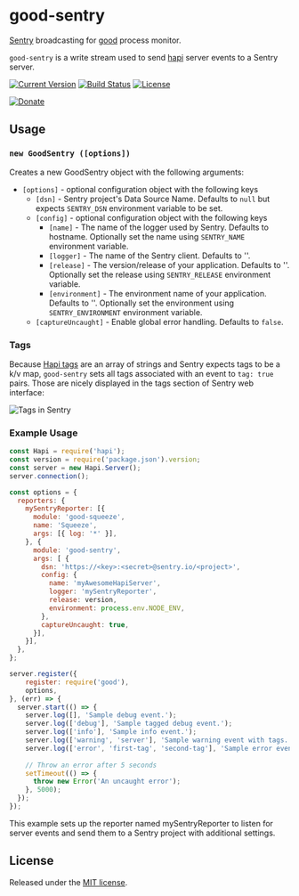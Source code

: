 # good-sentry

[Sentry](https://sentry.io) broadcasting for [good](https://github.com/hapijs/good) process monitor.

`good-sentry` is a write stream used to send [hapi](https://github.com/hapijs/hapi) server events to a Sentry server. 

[![Current Version](https://img.shields.io/npm/v/good-sentry.svg)](https://www.npmjs.com/package/good-sentry)
[![Build Status](https://travis-ci.org/jsynowiec/good-sentry.svg?branch=master)](https://travis-ci.org/jsynowiec/good-sentry)
[![License][badge-license]][license]

[![Donate][badge-donate]][donate]

## Usage
### `new GoodSentry ([options])`

Creates a new GoodSentry object with the following arguments:

- `[options]` - optional configuration object with the following keys
  - `[dsn]` - Sentry project's Data Source Name. Defaults to `null` but expects `SENTRY_DSN` environment variable to be set.
  - `[config]` - optional configuration object with the following keys
    - `[name]` - The name of the logger used by Sentry. Defaults to hostname. Optionally set the name using `SENTRY_NAME` environment variable.
    - `[logger]` - The name of the Sentry client. Defaults to ''.
    - `[release]` - The version/release of your application. Defaults to ''. Optionally set the release using `SENTRY_RELEASE` environment variable.
    - `[environment]` - The environment name of your application. Defaults to ''. Optionally set the environment using `SENTRY_ENVIRONMENT` environment variable.
  - `[captureUncaught]` - Enable global error handling. Defaults to `false`.

### Tags

Because [Hapi tags](https://hapijs.com/tutorials/logging) are an array of strings and Sentry expects tags to be a k/v map, `good-sentry` sets all tags associated with an event to `tag: true` pairs. Those are nicely displayed in the tags section of Sentry web interface:

![Tags in Sentry](assets/sentry-issue-tags.png)

### Example Usage

```javascript
const Hapi = require('hapi');
const version = require('package.json').version;
const server = new Hapi.Server();
server.connection();

const options = {
  reporters: {
    mySentryReporter: [{
      module: 'good-squeeze',
      name: 'Squeeze',
      args: [{ log: '*' }],
    }, {
      module: 'good-sentry',
      args: [ {
        dsn: 'https://<key>:<secret>@sentry.io/<project>',
        config: {
          name: 'myAwesomeHapiServer',
          logger: 'mySentryReporter',
          release: version,
          environment: process.env.NODE_ENV,
        },
        captureUncaught: true,
      }],
    }],
  },
};

server.register({
    register: require('good'),
    options,
}, (err) => {
  server.start(() => {
    server.log([], 'Sample debug event.');
    server.log(['debug'], 'Sample tagged debug event.');
    server.log(['info'], 'Sample info event.');
    server.log(['warning', 'server'], 'Sample warning event with tags.');
    server.log(['error', 'first-tag', 'second-tag'], 'Sample error event with tags.');
    
    // Throw an error after 5 seconds
    setTimeout(() => {
      throw new Error('An uncaught error');
    }, 5000);
  });
});
```

This example sets up the reporter named mySentryReporter to listen for server events and send them to a Sentry project with additional settings.

## License
Released under the [MIT license][license].

[donate]: https://ko-fi.com/X8X8N42K
[license]: https://raw.githubusercontent.com/jsynowiec/good-sentry/master/LICENSE

[badge-license]: https://img.shields.io/github/license/jsynowiec/good-sentry.svg
[badge-donate]: https://img.shields.io/badge/☕-buy%20me%20a%20coffee-46b798.svg
